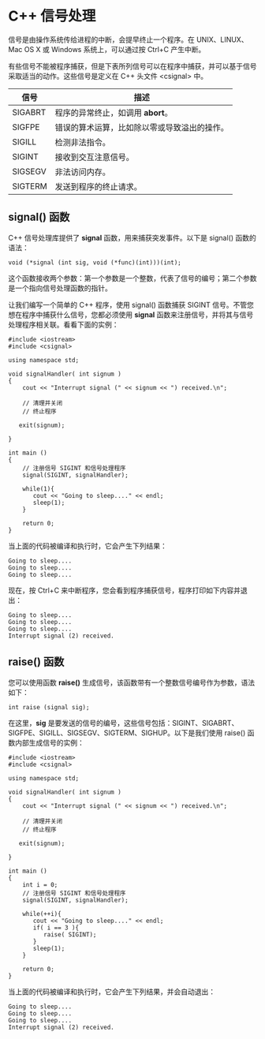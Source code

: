 # C++ 信号处理

信号是由操作系统传给进程的中断，会提早终止一个程序。在 UNIX、LINUX、Mac OS X 或 Windows 系统上，可以通过按 Ctrl+C 产生中断。

有些信号不能被程序捕获，但是下表所列信号可以在程序中捕获，并可以基于信号采取适当的动作。这些信号是定义在 C++ 头文件 &lt;csignal&gt; 中。

| 信号 | 描述 |
| --- | --- |
| SIGABRT | 程序的异常终止，如调用 **abort**。 |
| SIGFPE | 错误的算术运算，比如除以零或导致溢出的操作。 |
| SIGILL | 检测非法指令。 |
| SIGINT | 接收到交互注意信号。 |
| SIGSEGV | 非法访问内存。 |
| SIGTERM | 发送到程序的终止请求。 |

## signal() 函数

C++ 信号处理库提供了 **signal** 函数，用来捕获突发事件。以下是 signal() 函数的语法：

```
void (*signal (int sig, void (*func)(int)))(int); 

```

这个函数接收两个参数：第一个参数是一个整数，代表了信号的编号；第二个参数是一个指向信号处理函数的指针。

让我们编写一个简单的 C++ 程序，使用 signal() 函数捕获 SIGINT 信号。不管您想在程序中捕获什么信号，您都必须使用 **signal** 函数来注册信号，并将其与信号处理程序相关联。看看下面的实例：

```
#include <iostream>
#include <csignal>

using namespace std;

void signalHandler( int signum )
{
    cout << "Interrupt signal (" << signum << ") received.\n";

    // 清理并关闭
    // 终止程序  

   exit(signum);  

}

int main ()
{
    // 注册信号 SIGINT 和信号处理程序
    signal(SIGINT, signalHandler);  

    while(1){
       cout << "Going to sleep...." << endl;
       sleep(1);
    }

    return 0;
}

```

当上面的代码被编译和执行时，它会产生下列结果：

```
Going to sleep....
Going to sleep....
Going to sleep....

```

现在，按 Ctrl+C 来中断程序，您会看到程序捕获信号，程序打印如下内容并退出：

```
Going to sleep....
Going to sleep....
Going to sleep....
Interrupt signal (2) received.

```

## raise() 函数

您可以使用函数 **raise()** 生成信号，该函数带有一个整数信号编号作为参数，语法如下：

```
int raise (signal sig);

```

在这里，**sig** 是要发送的信号的编号，这些信号包括：SIGINT、SIGABRT、SIGFPE、SIGILL、SIGSEGV、SIGTERM、SIGHUP。以下是我们使用 raise() 函数内部生成信号的实例：

```
#include <iostream>
#include <csignal>

using namespace std;

void signalHandler( int signum )
{
    cout << "Interrupt signal (" << signum << ") received.\n";

    // 清理并关闭
    // 终止程序 

   exit(signum);  

}

int main ()
{
    int i = 0;
    // 注册信号 SIGINT 和信号处理程序
    signal(SIGINT, signalHandler);  

    while(++i){
       cout << "Going to sleep...." << endl;
       if( i == 3 ){
          raise( SIGINT);
       }
       sleep(1);
    }

    return 0;
}

```

当上面的代码被编译和执行时，它会产生下列结果，并会自动退出：

```
Going to sleep....
Going to sleep....
Going to sleep....
Interrupt signal (2) received.

```

